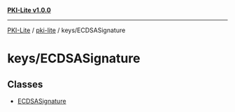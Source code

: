 [**PKI-Lite v1.0.0**](../../../README.md)

---

[PKI-Lite](../../../README.md) / [pki-lite](../../README.md) / keys/ECDSASignature

# keys/ECDSASignature

## Classes

- [ECDSASignature](classes/ECDSASignature.md)
